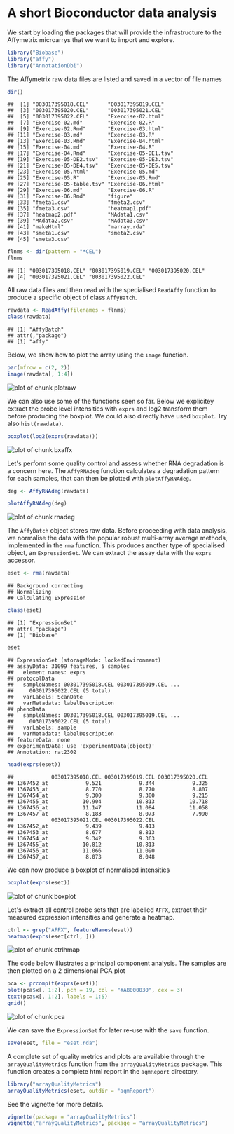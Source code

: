 # A short Bioconductor data analysis

We start by loading the packages that will provide the infrastructure 
to the Affymetrix microarrys that we want to import and explore.


```r
library("Biobase")
library("affy")
library("AnnotationDbi")
```


The Affymetrix raw data files are listed and saved in a vector of file names



```r
dir()
```

```
##  [1] "003017395018.CEL"      "003017395019.CEL"     
##  [3] "003017395020.CEL"      "003017395021.CEL"     
##  [5] "003017395022.CEL"      "Exercise-02.html"     
##  [7] "Exercise-02.md"        "Exercise-02.R"        
##  [9] "Exercise-02.Rmd"       "Exercise-03.html"     
## [11] "Exercise-03.md"        "Exercise-03.R"        
## [13] "Exercise-03.Rmd"       "Exercise-04.html"     
## [15] "Exercise-04.md"        "Exercise-04.R"        
## [17] "Exercise-04.Rmd"       "Exercise-05-DE1.tsv"  
## [19] "Exercise-05-DE2.tsv"   "Exercise-05-DE3.tsv"  
## [21] "Exercise-05-DE4.tsv"   "Exercise-05-DE5.tsv"  
## [23] "Exercise-05.html"      "Exercise-05.md"       
## [25] "Exercise-05.R"         "Exercise-05.Rmd"      
## [27] "Exercise-05-table.tsv" "Exercise-06.html"     
## [29] "Exercise-06.md"        "Exercise-06.R"        
## [31] "Exercise-06.Rmd"       "figure"               
## [33] "fmeta1.csv"            "fmeta2.csv"           
## [35] "fmeta3.csv"            "heatmap1.pdf"         
## [37] "heatmap2.pdf"          "MAdata1.csv"          
## [39] "MAdata2.csv"           "MAdata3.csv"          
## [41] "makeHtml"              "marray.rda"           
## [43] "smeta1.csv"            "smeta2.csv"           
## [45] "smeta3.csv"
```

```r
flnms <- dir(pattern = "*CEL")
flnms
```

```
## [1] "003017395018.CEL" "003017395019.CEL" "003017395020.CEL"
## [4] "003017395021.CEL" "003017395022.CEL"
```


All raw data files and then read with the specialised `ReadAffy` function
to produce a specific object of class `AffyBatch`.


```r
rawdata <- ReadAffy(filenames = flnms)
class(rawdata)
```

```
## [1] "AffyBatch"
## attr(,"package")
## [1] "affy"
```


Below, we show how to plot the array using the `image` function.


```r
par(mfrow = c(2, 2))
image(rawdata[, 1:4])
```

![plot of chunk plotraw](figure/plotraw.png) 


We can also use some of the functions seen so far. 
Below we explicitey extract the probe level intensities with `exprs` and 
log2 transform them before producing the boxplot. 
We could also directly have used `boxplot`. 
Try also `hist(rawdata)`.


```r
boxplot(log2(exprs(rawdata)))
```

![plot of chunk bxaffx](figure/bxaffx.png) 


Let's perform some quality control and assess whether RNA degradation is a concern here. 
The `AffyRNAdeg` function calculates a degradation pattern for each samples, 
that can then be plotted with `plotAffyRNAdeg`.


```r
deg <- AffyRNAdeg(rawdata)
```

```r
plotAffyRNAdeg(deg)
```

![plot of chunk rnadeg](figure/rnadeg.png) 


The `AffyBatch` object stores raw data. Before proceeding with data analysis, 
we normalise the data with the popular robust multi-array average methods, 
implemented in the `rma` function. This produces another type of specialised 
object, an `ExpressionSet`. We can extract the assay data with the `exprs` 
accessor.


```r
eset <- rma(rawdata)
```

```
## Background correcting
## Normalizing
## Calculating Expression
```

```r
class(eset)
```

```
## [1] "ExpressionSet"
## attr(,"package")
## [1] "Biobase"
```

```r
eset
```

```
## ExpressionSet (storageMode: lockedEnvironment)
## assayData: 31099 features, 5 samples 
##   element names: exprs 
## protocolData
##   sampleNames: 003017395018.CEL 003017395019.CEL ...
##     003017395022.CEL (5 total)
##   varLabels: ScanDate
##   varMetadata: labelDescription
## phenoData
##   sampleNames: 003017395018.CEL 003017395019.CEL ...
##     003017395022.CEL (5 total)
##   varLabels: sample
##   varMetadata: labelDescription
## featureData: none
## experimentData: use 'experimentData(object)'
## Annotation: rat2302
```

```r
head(exprs(eset))
```

```
##            003017395018.CEL 003017395019.CEL 003017395020.CEL
## 1367452_at            9.521            9.344            9.325
## 1367453_at            8.770            8.770            8.807
## 1367454_at            9.300            9.300            9.215
## 1367455_at           10.904           10.813           10.718
## 1367456_at           11.147           11.084           11.058
## 1367457_at            8.183            8.073            7.990
##            003017395021.CEL 003017395022.CEL
## 1367452_at            9.439            9.413
## 1367453_at            8.677            8.813
## 1367454_at            9.342            9.363
## 1367455_at           10.812           10.813
## 1367456_at           11.066           11.090
## 1367457_at            8.073            8.048
```


We can now produce a boxplot of normalised intensities


```r
boxplot(exprs(eset))
```

![plot of chunk boxplot](figure/boxplot.png) 


Let's extract all control probe sets that are labelled `AFFX`, 
extract their measured expression intensities and generate a 
heatmap.


```r
ctrl <- grep("AFFX", featureNames(eset))
heatmap(exprs(eset[ctrl, ]))
```

![plot of chunk ctrlhmap](figure/ctrlhmap.png) 


The code below illustrates a principal component analysis. 
The samples are then plotted on a 2 dimensional PCA plot 


```r
pca <- prcomp(t(exprs(eset)))
plot(pca$x[, 1:2], pch = 19, col = "#AB000030", cex = 3)
text(pca$x[, 1:2], labels = 1:5)
grid()
```

![plot of chunk pca](figure/pca.png) 


We can save the `ExpressionSet` for later re-use with the 
`save` function.


```r
save(eset, file = "eset.rda")
```


A complete set of quality metrics and plots are available through the 
`arrayQualityMetrics` function from the `arrayQualityMetrics` package. 
This function creates a complete html report in the `aqmReport` directory. 



```r
library("arrayQualityMetrics")
arrayQualityMetrics(eset, outdir = "aqmReport")
```


See the vignette for more details.


```r
vignette(package = "arrayQualityMetrics")
vignette("arrayQualityMetrics", package = "arrayQualityMetrics")
```

